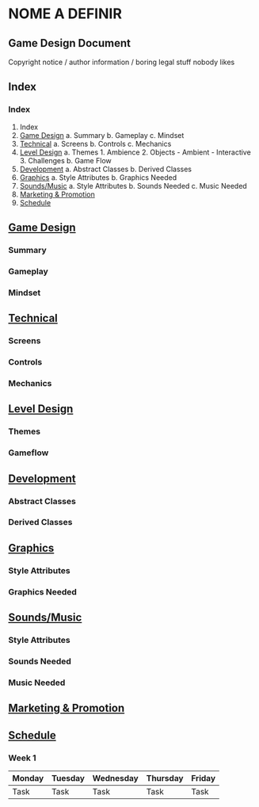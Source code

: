 # NOME A DEFINIR
## Game Design Document

Copyright notice / author information / boring legal stuff nobody likes

## Index
### Index
1. Index
2. [Game Design](#gamedesign)
	a. Summary
	b. Gameplay
	c. Mindset
3. [Technical](#technical)
	a. Screens
	b. Controls
	c. Mechanics
4. [Level Design](#level)
	a. Themes
		1. Ambience
		2. Objects
			- Ambient
			- Interactive
		3. Challenges
	b. Game Flow
5. [Development](#development)
	a. Abstract Classes
	b. Derived Classes
6. [Graphics](#graphics)
	a. Style Attributes
	b. Graphics Needed
7. [Sounds/Music](#sounds)
	a. Style Attributes
	b. Sounds Needed
	c. Music Needed
8. [Marketing & Promotion](#marketing)
9. [Schedule](#schedule)

## [Game Design](id:gamedesign)
### Summary
### Gameplay
### Mindset

## [Technical](id:technical)
### Screens
### Controls
### Mechanics

## [Level Design](id:level)
### Themes
### Gameflow

## [Development](id:development)
### Abstract Classes
### Derived Classes

## [Graphics](id:graphics)
### Style Attributes
### Graphics Needed

## [Sounds/Music](id:sounds)
### Style Attributes
### Sounds Needed
### Music Needed

## [Marketing & Promotion](id:marketing)

## [Schedule](id:schedule)
### Week 1

Monday | Tuesday | Wednesday | Thursday | Friday
:----- | :------ | :-------- | :------- | :-----
Task | Task | Task | Task | Task


